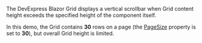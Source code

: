 The DevExpress Blazor Grid displays a vertical scrollbar when Grid content height exceeds the specified height of the component itself.

In this demo, the Grid contains **30** rows on a page (the [PageSize](https://docs.devexpress.com/Blazor/DevExpress.Blazor.DxGrid.PageSize) property is set to **30**), but overall Grid height is limited.
